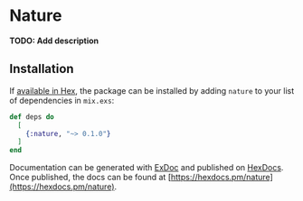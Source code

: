 # Nature

**TODO: Add description**

## Installation

If [available in Hex](https://hex.pm/docs/publish), the package can be installed
by adding `nature` to your list of dependencies in `mix.exs`:

```elixir
def deps do
  [
    {:nature, "~> 0.1.0"}
  ]
end
```

Documentation can be generated with [ExDoc](https://github.com/elixir-lang/ex_doc)
and published on [HexDocs](https://hexdocs.pm). Once published, the docs can
be found at [https://hexdocs.pm/nature](https://hexdocs.pm/nature).

